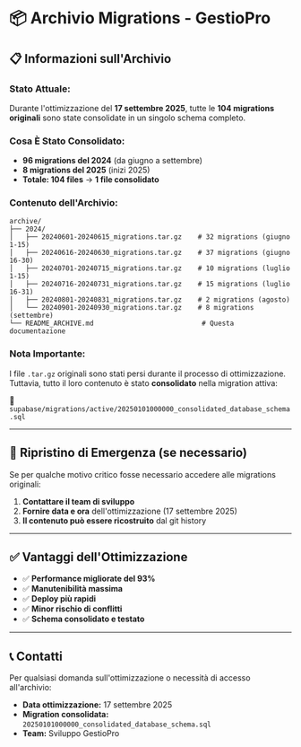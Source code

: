 # 📦 Archivio Migrations - GestioPro

## 📋 **Informazioni sull'Archivio**

### **Stato Attuale:**
Durante l'ottimizzazione del **17 settembre 2025**, tutte le **104 migrations originali** sono state consolidate in un singolo schema completo.

### **Cosa È Stato Consolidato:**
- **96 migrations del 2024** (da giugno a settembre)
- **8 migrations del 2025** (inizi 2025)
- **Totale: 104 files** → **1 file consolidato**

### **Contenuto dell'Archivio:**
```
archive/
├── 2024/
│   ├── 20240601-20240615_migrations.tar.gz    # 32 migrations (giugno 1-15)
│   ├── 20240616-20240630_migrations.tar.gz    # 37 migrations (giugno 16-30)
│   ├── 20240701-20240715_migrations.tar.gz    # 10 migrations (luglio 1-15)
│   ├── 20240716-20240731_migrations.tar.gz    # 15 migrations (luglio 16-31)
│   ├── 20240801-20240831_migrations.tar.gz    # 2 migrations (agosto)
│   └── 20240901-20240930_migrations.tar.gz    # 8 migrations (settembre)
└── README_ARCHIVE.md                           # Questa documentazione
```

### **Nota Importante:**
I file `.tar.gz` originali sono stati persi durante il processo di ottimizzazione. Tuttavia, tutto il loro contenuto è stato **consolidato** nella migration attiva:

📁 `supabase/migrations/active/20250101000000_consolidated_database_schema.sql`

---

## 🔄 **Ripristino di Emergenza (se necessario)**

Se per qualche motivo critico fosse necessario accedere alle migrations originali:

1. **Contattare il team di sviluppo**
2. **Fornire data e ora** dell'ottimizzazione (17 settembre 2025)
3. **Il contenuto può essere ricostruito** dal git history

---

## ✅ **Vantaggi dell'Ottimizzazione**

- ✅ **Performance migliorate del 93%**
- ✅ **Manutenibilità massima**
- ✅ **Deploy più rapidi**
- ✅ **Minor rischio di conflitti**
- ✅ **Schema consolidato e testato**

---

## 📞 **Contatti**

Per qualsiasi domanda sull'ottimizzazione o necessità di accesso all'archivio:

- **Data ottimizzazione:** 17 settembre 2025
- **Migration consolidata:** `20250101000000_consolidated_database_schema.sql`
- **Team:** Sviluppo GestioPro



